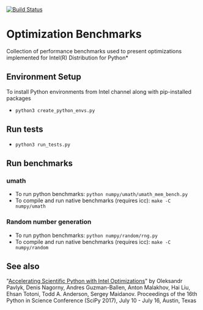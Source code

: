 [![Build Status](https://travis-ci.org/IntelPython/optimizations_bench.svg?branch=master)](https://travis-ci.org/IntelPython/optimizations_bench)

# Optimization Benchmarks
Collection of performance benchmarks used to present optimizations implemented for Intel(R) Distribution for Python*

## Environment Setup
To install Python environments from Intel channel along with pip-installed packages

- `python3 create_python_envs.py`
        
## Run tests
- `python3 run_tests.py`

## Run benchmarks
### umath
- To run python benchmarks: `python numpy/umath/umath_mem_bench.py`
- To compile and run native benchmarks (requires icc): `make -C numpy/umath`

### Random number generation
- To run python benchmarks: `python numpy/random/rng.py`
- To compile and run native benchmarks (requires icc): `make -C numpy/random`

## See also
"[Accelerating Scientific Python with Intel Optimizations](http://conference.scipy.org/proceedings/scipy2017/pdfs/oleksandr_pavlyk.pdf)" by Oleksandr Pavlyk, Denis Nagorny, Andres Guzman-Ballen, Anton Malakhov, Hai Liu, Ehsan Totoni, Todd A. Anderson, Sergey Maidanov. Proceedings of the 16th Python in Science Conference (SciPy 2017), July 10 - July 16, Austin, Texas
